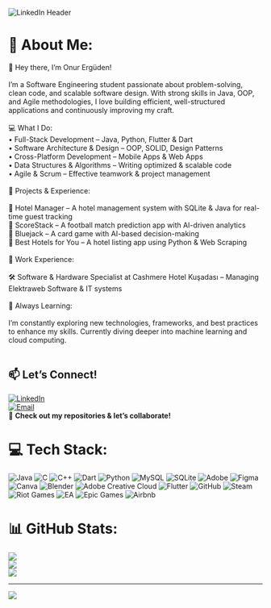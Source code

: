 ![LinkedIn Header](https://github.com/user-attachments/assets/f839e452-9eb5-44f3-b0ce-b43e96e2ac63)


# 💫 About Me:
👋 Hey there, I’m Onur Ergüden!<br><br>I’m a Software Engineering student passionate about problem-solving, clean code, and scalable software design. With strong skills in Java, OOP, and Agile methodologies, I love building efficient, well-structured applications and continuously improving my craft.<br><br>💻 What I Do:<br>	•	Full-Stack Development – Java, Python, Flutter & Dart<br>	•	Software Architecture & Design – OOP, SOLID, Design Patterns<br>	•	Cross-Platform Development – Mobile Apps & Web Apps<br>	•	Data Structures & Algorithms – Writing optimized & scalable code<br>	•	Agile & Scrum – Effective teamwork & project management<br><br>🚀 Projects & Experience:<br><br>🔹 Hotel Manager – A hotel management system with SQLite & Java for real-time guest tracking<br>🔹 ScoreStack – A football match prediction app with AI-driven analytics<br>🔹 Bluejack – A card game with AI-based decision-making<br>🔹 Best Hotels for You – A hotel listing app using Python & Web Scraping<br><br>📌 Work Experience:<br><br>🛠 Software & Hardware Specialist at Cashmere Hotel Kuşadası – Managing Elektraweb Software & IT systems<br><br>🔎 Always Learning:<br><br>I’m constantly exploring new technologies, frameworks, and best practices to enhance my skills. Currently diving deeper into machine learning and cloud computing.<br><br>
## 📫 Let’s Connect!
[![LinkedIn](https://img.shields.io/badge/LinkedIn-%230077B5.svg?logo=linkedin&logoColor=white)](https://www.linkedin.com/in/onurerguden)  
[![Email](https://img.shields.io/badge/Email-D14836?logo=gmail&logoColor=white)](mailto:onurerguden5@gmail.com)  
🚀 **Check out my repositories & let’s collaborate!**  


# 💻 Tech Stack:
![Java](https://img.shields.io/badge/java-%23ED8B00.svg?style=for-the-badge&logo=openjdk&logoColor=white) ![C](https://img.shields.io/badge/c-%2300599C.svg?style=for-the-badge&logo=c&logoColor=white) ![C++](https://img.shields.io/badge/c++-%2300599C.svg?style=for-the-badge&logo=c%2B%2B&logoColor=white) ![Dart](https://img.shields.io/badge/dart-%230175C2.svg?style=for-the-badge&logo=dart&logoColor=white) ![Python](https://img.shields.io/badge/python-3670A0?style=for-the-badge&logo=python&logoColor=ffdd54) ![MySQL](https://img.shields.io/badge/mysql-4479A1.svg?style=for-the-badge&logo=mysql&logoColor=white) ![SQLite](https://img.shields.io/badge/sqlite-%2307405e.svg?style=for-the-badge&logo=sqlite&logoColor=white) ![Adobe](https://img.shields.io/badge/adobe-%23FF0000.svg?style=for-the-badge&logo=adobe&logoColor=white) ![Figma](https://img.shields.io/badge/figma-%23F24E1E.svg?style=for-the-badge&logo=figma&logoColor=white) ![Canva](https://img.shields.io/badge/Canva-%2300C4CC.svg?style=for-the-badge&logo=Canva&logoColor=white) ![Blender](https://img.shields.io/badge/blender-%23F5792A.svg?style=for-the-badge&logo=blender&logoColor=white) ![Adobe Creative Cloud](https://img.shields.io/badge/Adobe%20Creative%20Cloud-DA1F26.svg?style=for-the-badge&logo=Adobe%20Creative%20Cloud&logoColor=white) ![Flutter](https://img.shields.io/badge/Flutter-%2302569B.svg?style=for-the-badge&logo=Flutter&logoColor=white) ![GitHub](https://img.shields.io/badge/github-%23121011.svg?style=for-the-badge&logo=github&logoColor=white) ![Steam](https://img.shields.io/badge/steam-%23000000.svg?style=for-the-badge&logo=steam&logoColor=white) ![Riot Games](https://img.shields.io/badge/riotgames-D32936.svg?style=for-the-badge&logo=riotgames&logoColor=white) ![EA](https://img.shields.io/badge/ea-%23000000.svg?style=for-the-badge&logo=ea&logoColor=white) ![Epic Games](https://img.shields.io/badge/epicgames-%23313131.svg?style=for-the-badge&logo=epicgames&logoColor=white) ![Airbnb](https://img.shields.io/badge/Airbnb-%23ff5a5f.svg?style=for-the-badge&logo=Airbnb&logoColor=white)
# 📊 GitHub Stats:
![](https://github-readme-stats.vercel.app/api?username=onurerguden&theme=blue_navy&hide_border=false&include_all_commits=true&count_private=true)<br/>
![](https://nirzak-streak-stats.vercel.app/?user=onurerguden&theme=blue_navy&hide_border=false)<br/>
![](https://github-readme-stats.vercel.app/api/top-langs/?username=onurerguden&theme=blue_navy&hide_border=false&include_all_commits=true&count_private=true&layout=compact)

---
[![](https://visitcount.itsvg.in/api?id=onurerguden&icon=0&color=2)](https://visitcount.itsvg.in)

<!-- Proudly created with GPRM ( https://gprm.itsvg.in ) -->
